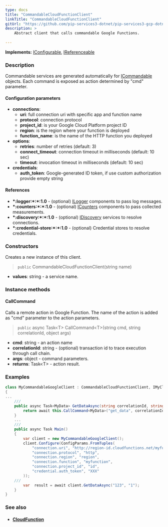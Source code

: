 ```yaml
---
type: docs
title: "CommandableCloudFunctionClient"
linkTitle: "CommandableCloudFunctionClient"
gitUrl: "https://github.com/pip-services3-dotnet/pip-services3-gcp-dotnet"
description: >
    Abstract client that calls commandable Google Functions.
 
---
```


**Implements:** [IConfigurable](../../../commons/config/iconfigurable), [IReferenceable](../../../commons/refer/ireferenceable)

### Description

Commandable services are generated automatically for [ICommandable](../../../commons/commands/icommandable.md) objects. Each command is exposed as action determined by "cmd" parameter.


#### Configuration parameters

- **connections**:
    - **uri**:           full connection uri with specific app and function name
    - **protocol**:      connection protocol
    - **project_id**:    is your Google Cloud Platform project ID
    - **region**:        is the region where your function is deployed
    - **function_name**: is the name of the HTTP function you deployed
- **options**:
	- **retries**: number of retries (default: 3)
	- **connect_timeout**: connection timeout in milliseconds (default: 10 sec)
	- **timeout**: invocation timeout in milliseconds (default: 10 sec)
- **credentials**:
    - **auth_token**:    Google-generated ID token, if use custom authorization provide empty string

#### References
- **\*:logger:\*:\*:1.0** - (optional) [ILogger](../../../components/log/ilogger) components to pass log messages.
- **\*:counters:\*:\*:1.0** - (optional) [ICounters](../../../components/count/icounters) components to pass collected measurements.
- **\*:discovery:\*:\*:1.0** - (optional) [IDiscovery](../../../components/connect/idiscovery) services to resolve connections.
- **\*:credential-store:\*:\*:1.0** - (optional) Credential stores to resolve credentials.

### Constructors
Creates a new instance of this client.

> `public` CommandableCloudFunctionClient(string name)

- **values**: string - a service name.


### Instance methods

#### CallCommand
Calls a remote action in Google Function.
The name of the action is added as "cmd" parameter
to the action parameters. 

> `public` async Task\<T\> CallCommand\<T\>(string cmd, string correlationId, object args)

- **cmd**: string - an action name
- **correlationId**: string - (optional) transaction id to trace execution through call chain.
- **args**: object - command parameters.
- **returns**: Task\<T\> - action result.


### Examples

```cs
class MyCommandableGoogleClient : CommandableCloudFunctionClient, IMyClient
{
...
    /// 
    public async Task<MyData> GetDataAsync(string correlationId, string id) {
        return await this.CallCommand<MyData>("get_data", correlationId, new { id=id });
    }
    ...
    /// 
    public async Task Main()
    {
        var client = new MyCommandableGoogleClient();
        client.Configure(ConfigParams.FromTuples(
            "connection.uri", "http://region-id.cloudfunctions.net/myfunction",
            "connection.protocol", "http",
            "connection.region", "region",
            "connection.function", "myfunction",
            "connection.project_id", "id",
            "credential.auth_token", "XXX"
        ));
    /// 
        var  result = await client.GetDataAsync("123", "1");
    }
}
```

### See also
- #### [CloudFunction](../../cloud_function/)
